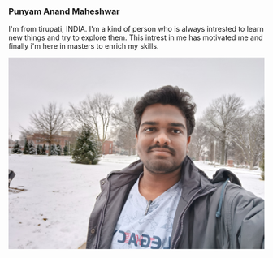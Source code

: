 ### Punyam Anand Maheshwar

I'm from tirupati, INDIA. I'm a kind of person who is always intrested to learn new things and try to explore them. This intrest in me has motivated me and finally i'm here in masters to enrich my skills.

![Mahesh_Image](https://raw.githubusercontent.com/Maheshwarpa/assignment2-PunyamAnand/main/Picture.jpg)